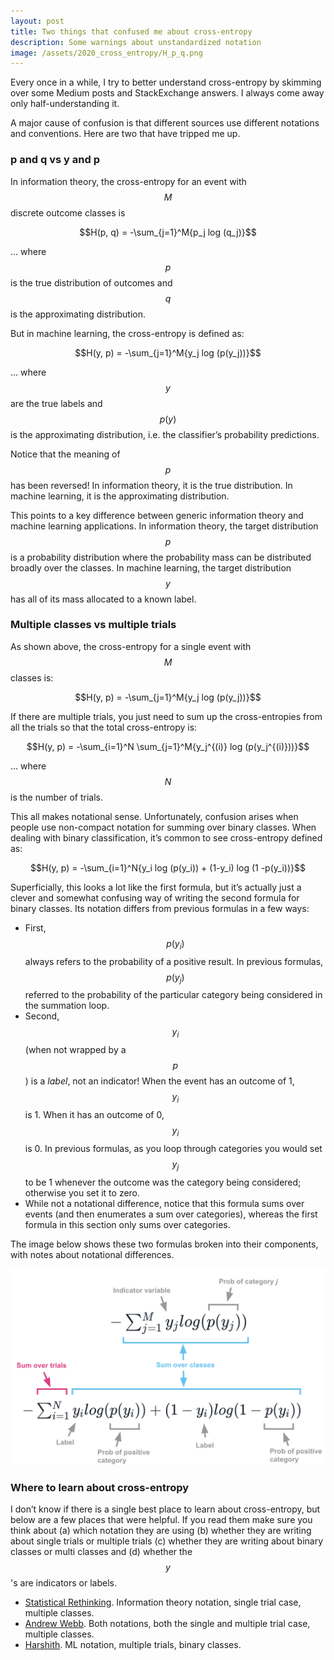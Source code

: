```yaml
---
layout: post
title: Two things that confused me about cross-entropy
description: Some warnings about unstandardized notation
image: /assets/2020_cross_entropy/H_p_q.png
---
```


Every once in a while, I try to better understand cross-entropy by skimming over some Medium posts and StackExchange answers. I always come away only half-understanding it.

A major cause of confusion is that different sources use different notations and conventions. Here are two that have tripped me up.

### p and q vs y and p

In information theory, the cross-entropy for an event with $$M$$ discrete outcome classes is 

$$H(p, q) = -\sum_{j=1}^M{p_j log (q_j)}$$

… where $$p$$ is the true distribution of outcomes and $$q$$ is the approximating distribution.

But in machine learning, the cross-entropy is defined as:

$$H(y, p) = -\sum_{j=1}^M{y_j log (p(y_j))}$$

… where $$y$$ are the true labels and $$p(y)$$ is the approximating distribution, i.e. the classifier’s probability predictions.

Notice that the meaning of $$p$$ has been reversed! In information theory, it is the true distribution. In machine learning, it is the approximating distribution.

This points to a key difference between generic information theory and machine learning applications. In information theory, the target distribution $$p$$ is a probability distribution where the probability mass can be distributed broadly over the classes. In machine learning, the target distribution $$y$$ has all of its mass allocated to a known label.


### Multiple classes vs multiple trials

As shown above, the cross-entropy for a single event with $$M$$ classes is:

$$H(y, p) = -\sum_{j=1}^M{y_j log (p(y_j))}$$

If there are multiple trials, you just need to sum up the cross-entropies from all the trials so that the total cross-entropy is:

$$H(y, p) = -\sum_{i=1}^N \sum_{j=1}^M{y_j^{(i)} log (p(y_j^{(i)}))}$$

… where $$N$$ is the number of trials.

This all makes notational sense. Unfortunately, confusion arises when people use non-compact notation for summing over binary classes. When dealing with binary classification, it’s common to see cross-entropy defined as:

$$H(y, p) = -\sum_{i=1}^N{y_i log (p(y_i)) + (1-y_i) log (1 -p(y_i))}$$

Superficially, this looks a lot like the first formula, but it’s actually just a clever and somewhat confusing way of writing the second formula for binary classes. Its notation differs from previous formulas in a few ways:
* First, $$ p(y_i) $$ always refers to the probability of a positive result. In previous formulas, $$ p(y_j) $$ referred to the probability of the particular category being considered in the summation loop.
* Second, $$ y_i $$ (when not wrapped by a $$ p $$) is a *label*, not an indicator! When the event has an outcome of 1, $$ y_i $$ is 1. When it has an outcome of 0, $$ y_i $$ is 0. In previous formulas, as you loop through categories you would set $$ y_j $$ to be 1 whenever the outcome was the category being considered; otherwise you set it to zero.
* While not a notational difference, notice that this formula sums over events (and then enumerates a sum over categories), whereas the first formula in this section only sums over categories. 

The image below shows these two formulas broken into their components, with notes about notational differences.

<img src='/assets/2020_cross_entropy/cross-entropy.png'>

### Where to learn about cross-entropy
I don’t know if there is a single best place to learn about cross-entropy, but below are a few places that were helpful. If you read them make sure you think about (a) which notation they are using (b) whether they are writing about single trials or multiple trials (c) whether they are writing about binary classes or multi classes and (d) whether the $$ y $$'s are indicators or labels.

- [Statistical Rethinking](https://xcelab.net/rm/statistical-rethinking). Information theory notation, single trial case, multiple classes. 
- [Andrew Webb](http://www.awebb.info/probability/2017/05/18/cross-entropy-and-log-likelihood.html). Both notations, both the single and multiple trial case, multiple classes.
- [Harshith](https://towardsdatascience.com/log-loss-function-math-explained-5b83cd8d9c83). ML notation, multiple trials, binary classes.


